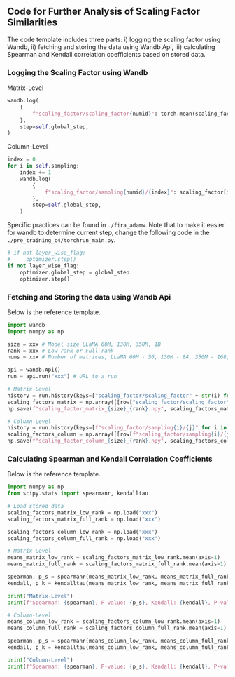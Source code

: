 ## Code for Further Analysis of Scaling Factor Similarities 

The code template includes three parts: 
i\) logging the scaling factor using Wandb, 
ii\) fetching and storing the data using Wandb Api,
iii) calculating Spearman and Kendall correlation coefficients based on stored data.

### Logging the Scaling Factor using Wandb
Matrix-Level
```python
wandb.log(
    {
        f"scaling_factor/scaling_factor{numid}": torch.mean(scaling_factor).item(),
    },
    step=self.global_step,
)
```
Column-Level
```python
index = 0
for i in self.sampling:
    index += 1
    wandb.log(
        {
            f"scaling_factor/sampling{numid}/{index}": scaling_factor[i].item(),
        },
        step=self.global_step,
    )
```
Specific practices can be found in `./fira_adamw`. Note that to make it easier for wandb to determine current step, change the following code in the `./pre_training_c4/torchrun_main.py`.
```python
# if not layer_wise_flag:
#     optimizer.step()
if not layer_wise_flag:
    optimizer.global_step = global_step
    optimizer.step()
```

### Fetching and Storing the data using Wandb Api
Below is the reference template.
```python
import wandb
import numpy as np

size = xxx # Model size LLaMA 60M, 130M, 350M, 1B
rank = xxx # Low-rank or Full-rank
nums = xxx # Number of matrices, LLaMA 60M - 56, 130M - 84, 350M - 168, 1B - 168

api = wandb.Api()
run = api.run("xxx") # URL to a run

# Matrix-Level
history = run.history(keys=["scaling_factor/scaling_factor" + str(i) for i in range(1, nums + 1)])
scaling_factors_matrix = np.array([[row["scaling_factor/scaling_factor" + str(i)] for _, row in history.iterrows()] for i in range(1, nums + 1)])
np.save(f"scaling_factor_matrix_{size}_{rank}.npy", scaling_factors_matrix)

# Column-Level
history = run.history(keys=[f"scaling_factor/sampling{i}/{j}" for i in range(1, nums + 1) for j in range(1, 101)])
scaling_factors_column = np.array([[row[f"scaling_factor/sampling{i}/{j}"] for _, row in history.iterrows()] for i in range(1, nums + 1) for j in range(1, 101)])
np.save(f"scaling_factor_column_{size}_{rank}.npy", scaling_factors_column)
```

### Calculating Spearman and Kendall Correlation Coefficients
Below is the reference template.
```python
import numpy as np
from scipy.stats import spearmanr, kendalltau

# Load stored data
scaling_factors_matrix_low_rank = np.load("xxx")
scaling_factors_matrix_full_rank = np.load("xxx")

scaling_factors_column_low_rank = np.load("xxx")
scaling_factors_column_full_rank = np.load("xxx")

# Matrix-Level
means_matrix_low_rank = scaling_factors_matrix_low_rank.mean(axis=1)
means_matrix_full_rank = scaling_factors_matrix_full_rank.mean(axis=1)

spearman, p_s = spearmanr(means_matrix_low_rank, means_matrix_full_rank)
kendall, p_k = kendalltau(means_matrix_low_rank, means_matrix_full_rank)

print("Matrix-Level")
print(f"Spearman: {spearman}, P-value: {p_s}, Kendall: {kendall}, P-value: {p_k}")

# Column-Level
means_column_low_rank = scaling_factors_column_low_rank.mean(axis=1)
means_column_full_rank = scaling_factors_column_full_rank.mean(axis=1)

spearman, p_s = spearmanr(means_column_low_rank, means_column_full_rank)
kendall, p_k = kendalltau(means_column_low_rank, means_column_full_rank)

print("Column-Level")
print(f"Spearman: {spearman}, P-value: {p_s}, Kendall: {kendall}, P-value: {p_k}")
```

